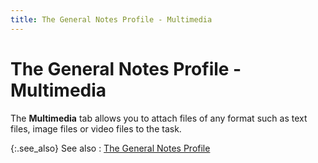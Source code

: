 ```yaml
---
title: The General Notes Profile - Multimedia
---
```


# The General Notes Profile - Multimedia


The **Multimedia** tab allows you to attach files of any format such as text files, image files or video files to the task.


{:.see_also}
See also
: [The General Notes Profile]({{site.cm_baseurl}}/tasks/general-notes/the_general_notes_profile.html)
